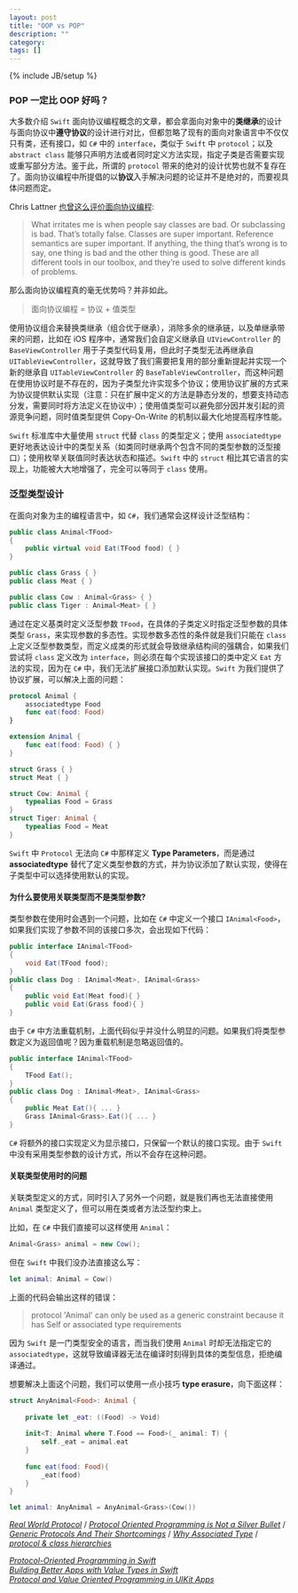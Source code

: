 ```yaml
---
layout: post
title: "OOP vs POP"
description: ""
category: 
tags: []
---
```

{% include JB/setup %}


### POP 一定比 OOP 好吗？

大多数介绍 `Swift` 面向协议编程概念的文章，都会拿面向对象中的**类继承**的设计与面向协议中**遵守协议**的设计进行对比，但都忽略了现有的面向对象语言中不仅仅只有类，还有接口，如 `C#` 中的 `interface`，类似于 `Swift` 中 `protocol`；以及 `abstract class` 能够只声明方法或者同时定义方法实现，指定子类是否需要实现或重写部分方法。鉴于此，所谓的 `protocol` 带来的绝对的设计优势也就不复存在了。面向协议编程中所提倡的以**协议**入手解决问题的论证并不是绝对的，而要视具体问题而定。

Chris Lattner [也曾这么评价面向协议编程](https://oleb.net/blog/2017/06/chris-lattner-wwdc-swift-panel/#how-do-you-decide-which-features-to-add-to-swift-case-in-point-abstract-classes):
> What irritates me is when people say classes are bad. Or subclassing is bad. Thatʼs totally false. Classes are super important. Reference semantics are super important. If anything, the thing thatʼs wrong is to say, one thing is bad and the other thing is good. These are all different tools in our toolbox, and theyʼre used to solve different kinds of problems. 

那么面向协议编程真的毫无优势吗？并非如此。

> 面向协议编程 = 协议 + 值类型

使用协议组合来替换类继承（组合优于继承），消除多余的继承链，以及单继承带来的问题，比如在 iOS 程序中，通常我们会自定义继承自 `UIViewController` 的 `BaseViewController` 用于子类型代码复用，但此时子类型无法再继承自 `UITableViewController`，这就导致了我们需要把复用的部分重新提起并实现一个新的继承自 `UITableViewController` 的 `BaseTableViewController`，而这种问题在使用协议时是不存在的，因为子类型允许实现多个协议；使用协议扩展的方式来为协议提供默认实现（注意：只在扩展中定义的方法是静态分发的，想要支持动态分发，需要同时将方法定义在协议中）；使用值类型可以避免部分因并发引起的资源竞争问题，同时值类型提供 Copy-On-Write 的机制以最大化地提高程序性能。

`Swift` 标准库中大量使用 `struct` 代替 `class` 的类型定义；使用 `associatedtype` 更好地表达设计中的类型关系（如类同时继承两个包含不同的类型参数的泛型接口）；使用枚举关联值同时表达状态和描述。`Swift` 中的 `struct` 相比其它语言的实现上，功能被大大地增强了，完全可以等同于 `class` 使用。

### 泛型类型设计

在面向对象为主的编程语言中，如 `C#`，我们通常会这样设计泛型结构：

```csharp
public class Animal<TFood>
{
    public virtual void Eat(TFood food) { }
}

public class Grass { }
public class Meat { }

public class Cow : Animal<Grass> { }
public class Tiger : Animal<Meat> { }
```
通过在定义基类时定义泛型参数 `TFood`，在具体的子类定义时指定泛型参数的具体类型 `Grass`，来实现参数的多态性。实现参数多态性的条件就是我们只能在 `class` 上定义泛型参数类型，而定义成类的形式就会导致继承结构间的强耦合，如果我们尝试将 `class` 定义改为 `interface`，则必须在每个实现该接口的类中定义 `Eat` 方法的实现，因为在 `C#` 中，我们无法扩展接口添加默认实现。`Swift` 为我们提供了协议扩展，可以解决上面的问题：

```swift
protocol Animal {
    associatedtype Food
    func eat(food: Food)
}

extension Animal {
    func eat(food: Food) { }
}

struct Grass { }
struct Meat { }

struct Cow: Animal {
    typealias Food = Grass
}
struct Tiger: Animal {
    typealias Food = Meat
}
```

`Swift` 中 `Protocol` 无法向 `C#` 中那样定义 **Type Parameters**，而是通过 **associatedtype** 替代了定义类型参数的方式，并为协议添加了默认实现，使得在子类型中可以选择使用默认的实现。

#### 为什么要使用关联类型而不是类型参数?

类型参数在使用时会遇到一个问题，比如在 `C#` 中定义一个接口 `IAnimal<Food>`，如果我们实现了参数不同的该接口多次，会出现如下代码：

```csharp
public interface IAnimal<TFood>
{
    void Eat(TFood food);
}
public class Dog : IAnimal<Meat>, IAnimal<Grass>
{
    public void Eat(Meat food){ }
    public void Eat(Grass food){ }
}
```

由于 `C#` 中方法重载机制，上面代码似乎并没什么明显的问题。如果我们将类型参数定义为返回值呢？因为重载机制是忽略返回值的。

```csharp
public interface IAnimal<TFood>
{
    TFood Eat();
}
public class Dog : IAnimal<Meat>, IAnimal<Grass>
{
    public Meat Eat(){ ... }
    Grass IAnimal<Grass>.Eat(){ ... }
}
```

`C#` 将额外的接口实现定义为显示接口，只保留一个默认的接口实现。由于 `Swift` 中没有采用类型参数的设计方式，所以不会存在这种问题。

#### 关联类型使用时的问题

关联类型定义的方式，同时引入了另外一个问题，就是我们再也无法直接使用 `Animal` 类型定义了，但可以用在类或者方法泛型约束上。

比如，在 `C#` 中我们直接可以这样使用 `Animal`：

```csharp
Animal<Grass> animal = new Cow();
```

但在 `Swift` 中我们没办法直接这么写：

```swift
let animal: Animal = Cow()
```

上面的代码会输出这样的错误：

> protocol 'Animal' can only be used as a generic constraint because it has Self or associated type requirements

因为 `Swift` 是一门类型安全的语言，而当我们使用 `Animal` 时却无法指定它的 `associatedtype`，这就导致编译器无法在编译时刻得到具体的类型信息，拒绝编译通过。

想要解决上面这个问题，我们可以使用一点小技巧 **type erasure**，向下面这样：

```swift
struct AnyAnimal<Food>: Animal {
    
    private let _eat: ((Food) -> Void)
    
    init<T: Animal where T.Food == Food>(_ animal: T) {
        self._eat = animal.eat
    }
    
    func eat(food: Food){
        _eat(food)
    }
}

let animal: AnyAnimal = AnyAnimal<Grass>(Cow())
```


[*Real World Protocol*](https://www.youtube.com/watch?v=QCxkaTj7QJs) / 
[*Protocol Oriented Programming is Not a Silver Bullet*](http://chris.eidhof.nl/post/protocol-oriented-programming/) / 
[*Generic Protocols And Their Shortcomings*](https://krakendev.io/blog/generic-protocols-and-their-shortcomings) / [*Why Associated Type*](http://www.russbishop.net/swift-why-associated-types) / 
[*protocol & class hierarchies*](https://talk.objc.io/episodes/S01E29-protocols-class-hierarchies)

[*Protocol-Oriented Programming in Swift*](https://developer.apple.com/videos/play/wwdc2015-408/?time=2558)  
[*Building Better Apps with Value Types in Swift*](https://developer.apple.com/videos/play/wwdc2015-414/?time=48)  
[*Protocol and Value Oriented Programming in UIKit Apps*](https://developer.apple.com/videos/play/wwdc2016/419/?time=340)